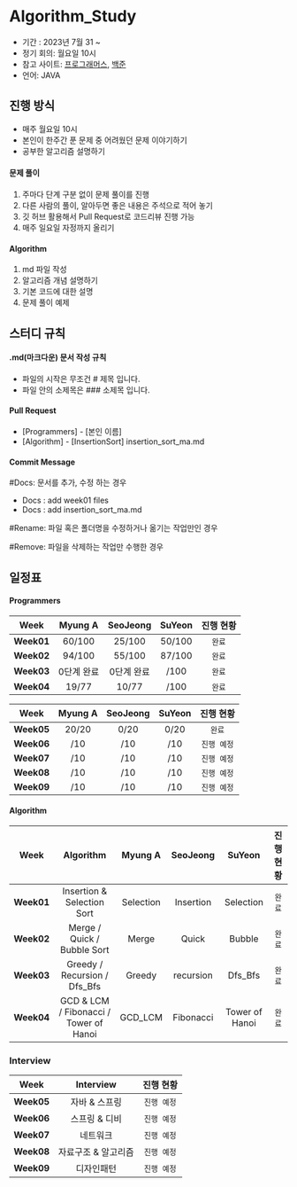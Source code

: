 # Algorithm_Study
- 기간 : 2023년 7월 31 ~
- 정기 회의: 월요일 10시 
- 참고 사이트: [프로그래머스](https://programmers.co.kr/learn/challenges), [백준](https://www.acmicpc.net/)
- 언어: JAVA

## 진행 방식
- 매주 월요일 10시
- 본인이 한주간 푼 문제 중 어려웠던 문제 이야기하기
- 공부한 알고리즘 설명하기
  
#### 문제 풀이

1. 주마다 단계 구분 없이 문제 풀이를 진행
2. 다른 사람의 풀이, 알아두면 좋은 내용은 주석으로 적어 놓기
3. 깃 허브 활용해서 Pull Request로 코드리뷰 진행 가능
4. 매주 일요일 자정까지 올리기

#### Algorithm

1. md 파일 작성
2. 알고리즘 개념 설명하기
3. 기본 코드에 대한 설명
4. 문제 풀이 예제



## 스터디 규칙

#### .md(마크다운) 문서 작성 규칙
- 파일의 시작은 무조건 # 제목 입니다.
- 파일 안의 소제목은 ### 소제목 입니다.

#### Pull Request

- [Programmers] - [본인 이름] 
- [Algorithm] - [InsertionSort] insertion_sort_ma.md

#### Commit Message

#Docs: 문서를 추가, 수정 하는 경우 
- Docs : add week01 files
- Docs : add insertion_sort_ma.md
  
#Rename: 파일 혹은 폴더명을 수정하거나 옮기는 작업만인 경우

#Remove: 파일을 삭제하는 작업만 수행한 경우 


## 일정표

#### Programmers

|  **Week**  |   **Myung A**  |  **SeoJeong**  |   **SuYeon**   | **진행 현황** |
| :--------: | :------------: | :------------: | :------------: | :-----------: |
| **Week01** |     60/100     |     25/100     |     50/100     |     `완료`    |
| **Week02** |     94/100     |     55/100     |     87/100     |     `완료`    |
| **Week03** |   0단계 완료   |   0단계 완료   |       /100     |     `완료`    |
| **Week04** |     19/77      |     10/77      |       /100     |     `완료`    |


|  **Week**  |   **Myung A**  |  **SeoJeong**  |   **SuYeon**   | **진행 현황** |
| :--------: | :------------: | :------------: | :------------: | :-----------: |
| **Week05** |      20/20     |       0/20     |       0/20     |     `완료`    |
| **Week06** |        /10     |        /10     |        /10     |  `진행 예정`  |
| **Week07** |        /10     |        /10     |        /10     |  `진행 예정`  |
| **Week08** |        /10     |        /10     |        /10     |  `진행 예정`  |
| **Week09** |        /10     |        /10     |        /10     |  `진행 예정`  |



#### Algorithm

|  **Week**  |                **Algorithm**             |   **Myung A**  |  **SeoJeong**  |   **SuYeon**   | **진행 현황** |
| :--------: | :--------------------------------------: | :------------: | :------------: | :------------: | :-----------: |
| **Week01** |         Insertion & Selection Sort       |    Selection   |    Insertion   |    Selection   |     `완료`    |
| **Week02** |         Merge / Quick / Bubble Sort      |      Merge     |      Quick     |      Bubble    |     `완료`    |
| **Week03** |        Greedy / Recursion / Dfs_Bfs      |     Greedy     |    recursion   |     Dfs_Bfs    |     `완료`    |
| **Week04** |  GCD & LCM / Fibonacci / Tower of Hanoi  |     GCD_LCM    |    Fibonacci   | Tower of Hanoi |     `완료`    |


### Interview

|  **Week**  |                **Interview**             | **진행 현황** |
| :--------: | :--------------------------------------: | :-----------: |
| **Week05** |                자바 & 스프링             |   `진행 예정`  |
| **Week06** |               스프링 & 디비              |   `진행 예정`  |
| **Week07** |                  네트워크                |   `진행 예정`  |
| **Week08** |            자료구조 & 알고리즘           |   `진행 예정`  |
| **Week09** |                 디자인패턴               |   `진행 예정`  |
